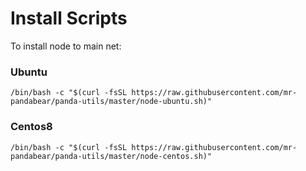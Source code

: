 # Install Scripts
To install node to main net:

### Ubuntu

```/bin/bash -c "$(curl -fsSL https://raw.githubusercontent.com/mr-pandabear/panda-utils/master/node-ubuntu.sh)"```

### Centos8

```/bin/bash -c "$(curl -fsSL https://raw.githubusercontent.com/mr-pandabear/panda-utils/master/node-centos.sh)"```
